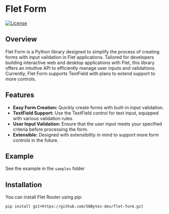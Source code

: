 # Flet Form

[![License](https://img.shields.io/badge/license-MIT-blue.svg)](https://opensource.org/licenses/MIT)

## Overview

Flet Form is a Python library designed to simplify the process of creating forms with input validation in Flet applications. Tailored for developers building interactive web and desktop applications with Flet, this library offers an intuitive API to efficiently manage user inputs and validations. Currently, Flet Form supports TextField with plans to extend support to more controls.

## Features

- **Easy Form Creation:** Quickly create forms with built-in input validation.
- **TextField Support:** Use the TextField control for text input, equipped with various validation rules.
- **User Input Validation:** Ensure that the user input meets your specified criteria before processing the form.
- **Extensible:** Designed with extensibility in mind to support more form controls in the future.

## Example

See the example in the ```samples``` folder

## Installation

You can install Flet Router using pip:
```bash
pip install git+https://github.com/50Bytes-dev/flet-form.git
```